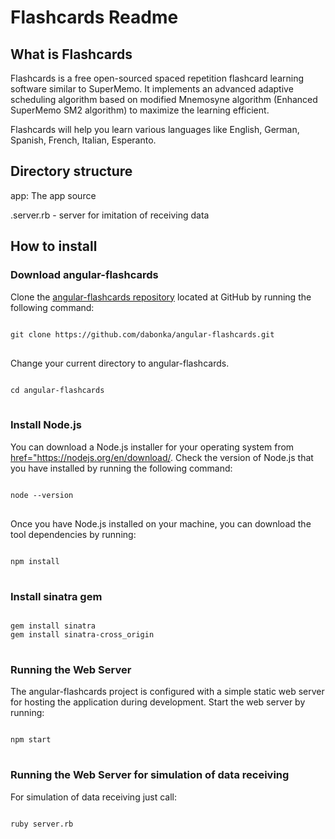 <h1>Flashcards Readme</h1>

<h2>What is Flashcards</h2>

Flashcards is a free open-sourced spaced repetition flashcard learning software similar to SuperMemo. It implements an advanced adaptive scheduling algorithm based on modified Mnemosyne algorithm (Enhanced SuperMemo SM2 algorithm) to maximize the learning efficient.

Flashcards will help you learn various languages like English, German, Spanish, French, Italian, Esperanto.

<h2>Directory structure</h2>

app: The app source


.server.rb - server for imitation of receiving data


<h2>How to install</h2>
<h3>Download angular-flashcards</h3>
Clone the <a href ="https://github.com/dabonka/angular-flashcards/">angular-flashcards repository</a> located at GitHub by running the following command:

<pre>
<code>
git clone https://github.com/dabonka/angular-flashcards.git
</code>
</pre>
Change your current directory to angular-flashcards.
<pre>
<code>
cd angular-flashcards
</code>
</pre>
<h3>Install Node.js</h3>
You can download a Node.js installer for your operating system from <a href="https://nodejs.org/en/download/">href="https://nodejs.org/en/download/</a>.
Check the version of Node.js that you have installed by running the following command:
<pre>
<code>
node --version
</code>
</pre>
Once you have Node.js installed on your machine, you can download the tool dependencies by running:
<pre>
<code>
npm install
</code>
</pre>
<h3>Install sinatra gem</h3>
<pre>
<code>
gem install sinatra
gem install sinatra-cross_origin
</code>
</pre>

<h3>Running the Web Server</h3>
The angular-flashcards project is configured with a simple static web server for hosting the application during development. Start the web server by running:
<pre>
<code>
npm start
</code>
</pre>
<h3>Running the Web Server for simulation of data receiving</h3>
For simulation of data receiving just call:
<pre>
<code>
ruby server.rb
</code>
</pre>
